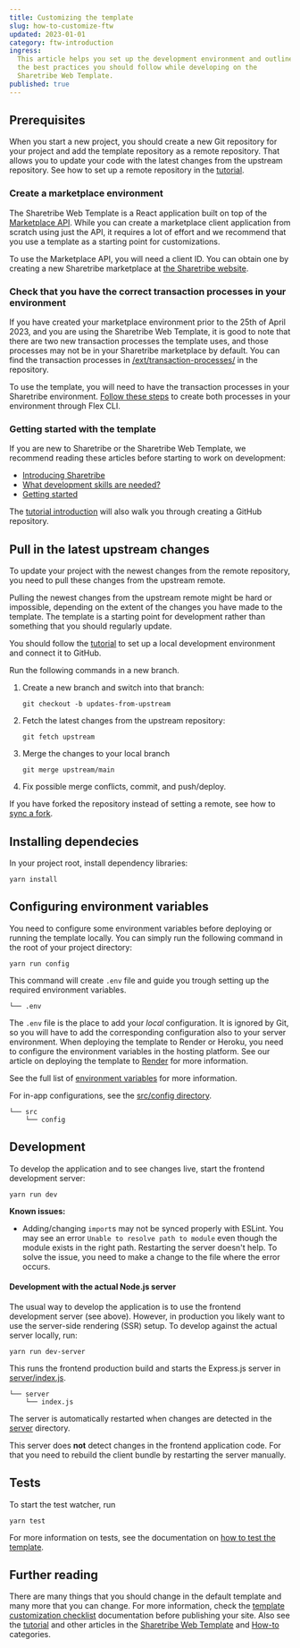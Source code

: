 ```yaml
---
title: Customizing the template
slug: how-to-customize-ftw
updated: 2023-01-01
category: ftw-introduction
ingress:
  This article helps you set up the development environment and outlines
  the best practices you should follow while developing on the
  Sharetribe Web Template.
published: true
---
```


## Prerequisites

When you start a new project, you should create a new Git repository for
your project and add the template repository as a remote repository.
That allows you to update your code with the latest changes from the
upstream repository. See how to set up a remote repository in the
[tutorial](/tutorial/introduction/#prerequisites).

### Create a marketplace environment

The Sharetribe Web Template is a React application built on top of the
[Marketplace API](/operator-guides/concepts/#marketplace-api). While you
can create a marketplace client application from scratch using just the
API, it requires a lot of effort and we recommend that you use a
template as a starting point for customizations.

To use the Marketplace API, you will need a client ID. You can obtain
one by creating a new Sharetribe marketplace at
[the Sharetribe website](https://www.sharetribe.com/#start-building-with-flex).

### Check that you have the correct transaction processes in your environment

If you have created your marketplace environment prior to the 25th of
April 2023, and you are using the Sharetribe Web Template, it is good to
note that there are two new transaction processes the template uses, and
those processes may not be in your Sharetribe marketplace by default.
You can find the transaction processes in
[/ext/transaction-processes/](https://github.com/sharetribe/web-template/tree/main/ext/transaction-processes)
in the repository.

To use the template, you will need to have the transaction processes in
your Sharetribe environment.
[Follow these steps](https://github.com/sharetribe/web-template#take-the-new-beta-processes-into-use)
to create both processes in your environment through Flex CLI.

### Getting started with the template

If you are new to Sharetribe or the Sharetribe Web Template, we
recommend reading these articles before starting to work on development:

- [Introducing Sharetribe](/introduction/introducing-flex/)
- [What development skills are needed?](/introduction/development-skills/)
- [Getting started](/introduction/getting-started-with-web-template/)

The [tutorial introduction](/tutorial/introduction/#prerequisites) will
also walk you through creating a GitHub repository.

## Pull in the latest upstream changes

To update your project with the newest changes from the remote
repository, you need to pull these changes from the upstream remote.

<info>

Pulling the newest changes from the upstream remote might be hard or
impossible, depending on the extent of the changes you have made to the
template. The template is a starting point for development rather than
something that you should regularly update.

</info>

You should follow the [tutorial](/tutorial/introduction/) to set up a
local development environment and connect it to GitHub.

Run the following commands in a new branch.

1. Create a new branch and switch into that branch:

   ```shell
   git checkout -b updates-from-upstream
   ```

2. Fetch the latest changes from the upstream repository:

   ```shell
   git fetch upstream
   ```

3. Merge the changes to your local branch

   ```shell
   git merge upstream/main
   ```

4. Fix possible merge conflicts, commit, and push/deploy.

If you have forked the repository instead of setting a remote, see how
to
[sync a fork](https://help.github.com/en/github/collaborating-with-issues-and-pull-requests/syncing-a-fork).

## Installing dependecies

In your project root, install dependency libraries:

```shell
yarn install
```

## Configuring environment variables

You need to configure some environment variables before deploying or
running the template locally. You can simply run the following command
in the root of your project directory:

```shell
yarn run config
```

This command will create `.env` file and guide you trough setting up the
required environment variables.

```shell
└── .env
```

The `.env` file is the place to add your _local_ configuration. It is
ignored by Git, so you will have to add the corresponding configuration
also to your server environment. When deploying the template to Render
or Heroku, you need to configure the environment variables in the
hosting platform. See our article on deploying the template to
[Render](/tutorial/deploy-to-render/#deploy-to-render) for more
information.

See the full list of [environment variables](/ftw/ftw-env/) for more
information.

For in-app configurations, see the
[src/config directory](https://github.com/sharetribe/web-template/tree/main/src/config).

```shell
└── src
    └── config
```

## Development

To develop the application and to see changes live, start the frontend
development server:

```shell
yarn run dev
```

<extrainfo title="Extra: troubleshooting">

**Known issues:**

- Adding/changing `import`s may not be synced properly with ESLint. You
  may see an error `Unable to resolve path to module` even though the
  module exists in the right path. Restarting the server doesn't help.
  To solve the issue, you need to make a change to the file where the
  error occurs.

</extrainfo>

#### Development with the actual Node.js server

The usual way to develop the application is to use the frontend
development server (see above). However, in production you likely want
to use the server-side rendering (SSR) setup. To develop against the
actual server locally, run:

```shell
yarn run dev-server
```

This runs the frontend production build and starts the Express.js server
in
[server/index.js](https://github.com/sharetribe/web-template/blob/main/server/index.js).

```shell
└── server
    └── index.js
```

The server is automatically restarted when changes are detected in the
[server](https://github.com/sharetribe/web-template/blob/main/server/)
directory.

<info>

This server does **not** detect changes in the frontend application
code. For that you need to rebuild the client bundle by restarting the
server manually.

</info>

## Tests

To start the test watcher, run

```shell
yarn test
```

For more information on tests, see the documentation on
[how to test the template](/ftw/how-to-test-ftw/).

## Further reading

There are many things that you should change in the default template and
many more that you can change. For more information, check the
[template customization checklist](/ftw/customization-checklist/)
documentation before publishing your site. Also see the
[tutorial](/tutorial/introduction/) and other articles in the
[Sharetribe Web Template](/ftw/) and [How-to](/how-to/) categories.
